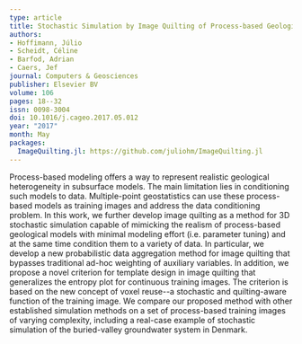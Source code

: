 ```yaml
---
type: article
title: Stochastic Simulation by Image Quilting of Process-based Geological Models
authors:
- Hoffimann, Júlio
- Scheidt, Céline
- Barfod, Adrian
- Caers, Jef
journal: Computers & Geosciences
publisher: Elsevier BV
volume: 106
pages: 18--32
issn: 0098-3004
doi: 10.1016/j.cageo.2017.05.012
year: "2017"
month: May
packages:
  ImageQuilting.jl: https://github.com/juliohm/ImageQuilting.jl
---
```

Process-based modeling offers a way to represent realistic geological heterogeneity in subsurface models.
The main limitation lies in conditioning such models to data. Multiple-point geostatistics can use these
process-based models as training images and address the data conditioning problem. In this work, we further
develop image quilting as a method for 3D stochastic simulation capable of mimicking the realism of
process-based geological models with minimal modeling effort (i.e. parameter tuning) and at the same time
condition them to a variety of data. In particular, we develop a new probabilistic data aggregation method
for image quilting that bypasses traditional ad-hoc weighting of auxiliary variables. In addition, we propose
a novel criterion for template design in image quilting that generalizes the entropy plot for continuous
training images. The criterion is based on the new concept of voxel reuse--a stochastic and quilting-aware
function of the training image. We compare our proposed method with other established simulation methods on
a set of process-based training images of varying complexity, including a real-case example of stochastic
simulation of the buried-valley groundwater system in Denmark.
